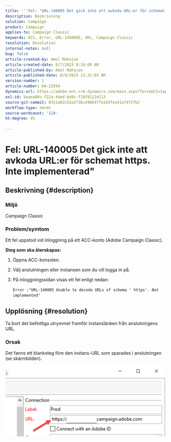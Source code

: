 ```yaml
---
title: '''Fel: "URL-140005 Det gick inte att avkoda URL:er för schemat '''' https''''. Inte implementerad"'
description: Beskrivning
solution: Campaign
product: Campaign
applies-to: Campaign Classic
keywords: KCS, Error, URL-1450005, URL, Campaign Classic
resolution: Resolution
internal-notes: null
bug: false
article-created-by: Amol Mahajan
article-created-date: 8/7/2023 8:16:09 AM
article-published-by: Amol Mahajan
article-published-date: 8/8/2023 11:31:03 AM
version-number: 1
article-number: KA-22594
dynamics-url: https://adobe-ent.crm.dynamics.com/main.aspx?forceUCI=1&pagetype=entityrecord&etn=knowledgearticle&id=8df6b4a6-fa34-ee11-bdf4-6045bd006c82
exl-id: baaea86c-f22a-44ed-bd4c-f18f8111d113
source-git-commit: 0311a02c52a273bce96b47fe2d3fea41a74f2fb2
workflow-type: tm+mt
source-wordcount: '110'
ht-degree: 4%

---
```


# Fel: URL-140005 Det gick inte att avkoda URL:er för schemat https. Inte implementerad&quot;

## Beskrivning {#description}


### <b>Miljö</b>

Campaign Classic



### <b>Problem/symtom</b>

Ett fel uppstod vid inloggning på ett ACC-konto (Adobe Campaign Classic).



<b>Steg som ska återskapas:</b>

1. Öppna ACC-konsolen.


2. Välj anslutningen eller instansen som du vill logga in på.


3. På inloggningssidan visas ett fel enligt nedan:

   `Error :"URL-140005 Unable to decode URLs of schema ' https'. Not implemented"`



## Upplösning {#resolution}


Ta bort det befintliga utrymmet framför instanslänken från anslutningens URL.

### <b>Orsak</b>

Det fanns ett blanksteg före den instans-URL som sparades i anslutningen (se skärmbilden).

![](assets/9ee7e7a5-fc34-ee11-bdf4-6045bd006c82.png)
